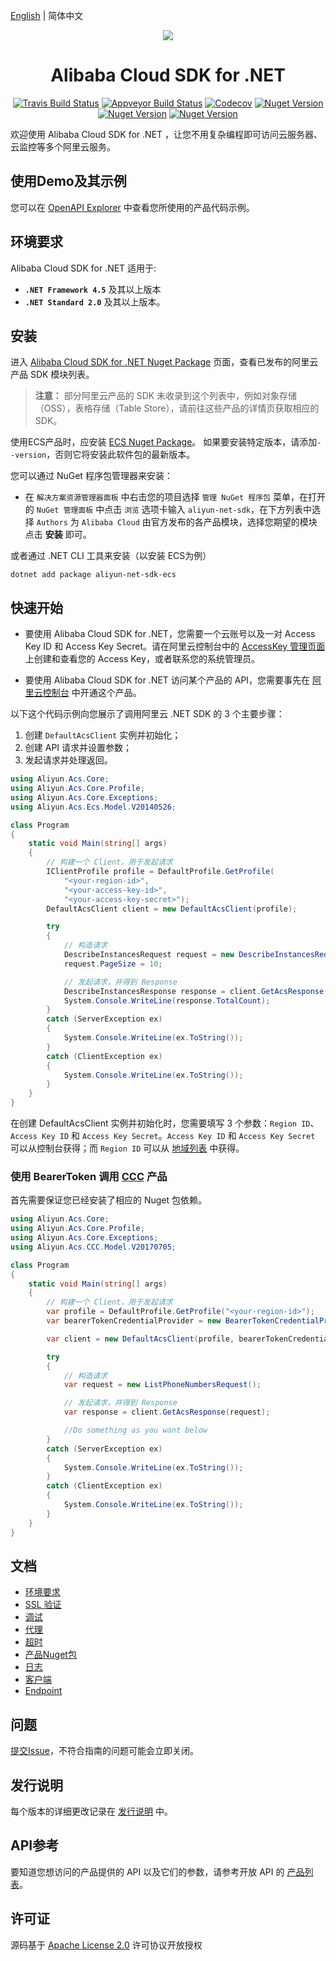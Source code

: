 [English](./README.md) | 简体中文


<p align="center">
<a href=" https://www.alibabacloud.com"><img src="https://aliyunsdk-pages.alicdn.com/icons/Aliyun.svg"></a>
</p>

<h1 align="center">Alibaba Cloud SDK for .NET</h1>

<p align="center">
<a href="https://travis-ci.org/aliyun/aliyun-openapi-net-sdk"><img src="https://travis-ci.org/aliyun/aliyun-openapi-net-sdk.svg?branch=master" alt="Travis Build Status"></a>
<a href="https://ci.appveyor.com/project/aliyun/aliyun-openapi-net-sdk"><img src="https://ci.appveyor.com/api/projects/status/32r7s2skrgm9ubva?svg=true" alt="Appveyor Build Status"></a>
<a href="https://codecov.io/gh/aliyun/aliyun-openapi-net-sdk"><img src="https://codecov.io/gh/aliyun/aliyun-openapi-net-sdk/branch/master/graph/badge.svg" alt="Codecov"></a>
<a href="https://badge.fury.io/nu/aliyun-net-sdk-core"><img src="https://badge.fury.io/nu/aliyun-net-sdk-core.svg" alt="Nuget Version"></a>
<a href="https://www.nuget.org/packages/aliyun-net-sdk-core/"><img src="https://img.shields.io/nuget/dt/aliyun-net-sdk-core.svg?label=Nuget%20Download&style=flat" alt="Nuget Version"></a>
<a href="https://github.com/aliyun/aliyun-openapi-net-sdk/blob/master/LICENSE"><img src="https://img.shields.io/badge/License-Apache%202.0-blue.svg" alt="Nuget Version"></a>
</p>


欢迎使用 Alibaba Cloud SDK for .NET ，让您不用复杂编程即可访问云服务器、云监控等多个阿里云服务。


## 使用Demo及其示例
您可以在 [OpenAPI Explorer](https://api.aliyun.com/#/?product=Ecs&api=DescribeAccessPoints&params={}&tab=DEMO&lang=CSHARP) 中查看您所使用的产品代码示例。


## 环境要求
Alibaba Cloud SDK for .NET 适用于:
- **`.NET Framework 4.5`** 及其以上版本
- **`.NET Standard 2.0`** 及其以上版本。


## 安装
进入 [Alibaba Cloud SDK for .NET Nuget Package](https://www.nuget.org/profiles/aliyun-openapi-sdk) 页面，查看已发布的阿里云产品 SDK 模块列表。

> **注意：** 部分阿里云产品的 SDK 未收录到这个列表中，例如对象存储（OSS），表格存储（Table Store），请前往这些产品的详情页获取相应的 SDK。

使用ECS产品时，应安装 [ECS Nuget Package](https://www.nuget.org/packages/aliyun-net-sdk-ecs/)。
如果要安装特定版本，请添加`--version`，否则它将安装此软件包的最新版本。

您可以通过 NuGet 程序包管理器来安装：

* 在 `解决方案资源管理器面板` 中右击您的项目选择 `管理 NuGet 程序包` 菜单，在打开的 `NuGet 管理面板` 中点击 `浏览` 选项卡输入 `aliyun-net-sdk`，在下方列表中选择 `Authors` 为 `Alibaba Cloud` 由官方发布的各产品模块，选择您期望的模块点击 **安装** 即可。

或者通过 .NET CLI 工具来安装（以安装 ECS为例）

    dotnet add package aliyun-net-sdk-ecs


## 快速开始
- 要使用 Alibaba Cloud SDK for .NET，您需要一个云账号以及一对 Access Key ID 和 Access Key Secret。请在阿里云控制台中的 [AccessKey 管理页面](https://usercenter.console.aliyun.com/#/manage/ak) 上创建和查看您的 Access Key，或者联系您的系统管理员。

- 要使用 Alibaba Cloud SDK for .NET 访问某个产品的 API，您需要事先在 [阿里云控制台](https://home.console.aliyun.com/new#/) 中开通这个产品。

以下这个代码示例向您展示了调用阿里云 .NET SDK 的 3 个主要步骤：

1. 创建 `DefaultAcsClient` 实例并初始化；
2. 创建 API 请求并设置参数；
3. 发起请求并处理返回。

```csharp
using Aliyun.Acs.Core;
using Aliyun.Acs.Core.Profile;
using Aliyun.Acs.Core.Exceptions;
using Aliyun.Acs.Ecs.Model.V20140526;

class Program
{
    static void Main(string[] args)
    {
        // 构建一个 Client，用于发起请求
        IClientProfile profile = DefaultProfile.GetProfile(
            "<your-region-id>",
            "<your-access-key-id>",
            "<your-access-key-secret>");
        DefaultAcsClient client = new DefaultAcsClient(profile);

        try
        {
            // 构造请求
            DescribeInstancesRequest request = new DescribeInstancesRequest();
            request.PageSize = 10;

            // 发起请求，并得到 Response
            DescribeInstancesResponse response = client.GetAcsResponse(request);
            System.Console.WriteLine(response.TotalCount);
        }
        catch (ServerException ex)
        {
            System.Console.WriteLine(ex.ToString());
        }
        catch (ClientException ex)
        {
            System.Console.WriteLine(ex.ToString());
        }
    }
}
```

在创建 DefaultAcsClient 实例并初始化时，您需要填写 3 个参数：`Region ID`、`Access Key ID` 和 `Access Key Secret`。`Access Key ID` 和 `Access Key Secret` 可以从控制台获得；而 `Region ID` 可以从 [地域列表](https://help.aliyun.com/document_detail/40654.html) 中获得。

### 使用 BearerToken 调用 [CCC](https://www.nuget.org/packages/aliyun-net-sdk-ccc/) 产品

首先需要保证您已经安装了相应的 Nuget 包依赖。

```csharp
using Aliyun.Acs.Core;
using Aliyun.Acs.Core.Profile;
using Aliyun.Acs.Core.Exceptions;
using Aliyun.Acs.CCC.Model.V20170705;

class Program
{
    static void Main(string[] args)
    {
        // 构建一个 Client，用于发起请求
        var profile = DefaultProfile.GetProfile("<your-region-id>");
        var bearerTokenCredentialProvider = new BearerTokenCredentialProvider("<your-bearertoken>");

        var client = new DefaultAcsClient(profile, bearerTokenCredentialProvider);

        try
        {
            // 构造请求
            var request = new ListPhoneNumbersRequest();

            // 发起请求，并得到 Response
            var response = client.GetAcsResponse(request);

            //Do something as you want below
        }
        catch (ServerException ex)
        {
            System.Console.WriteLine(ex.ToString());
        }
        catch (ClientException ex)
        {
            System.Console.WriteLine(ex.ToString());
        }
    }
}
```


## 文档
* [环境要求](docs/0-Requirements-CN.md)
* [SSL 验证](docs/1-Verify-CN.md)
* [调试](docs/2-Debug-CN.md)
* [代理](docs/3-Proxy-CN.md)
* [超时](docs/4-Timeout-CN.md)
* [产品Nuget包](docs/5-Packages-CN.md)
* [日志](docs/6-Log-CN.md)
* [客户端](docs/7-Client-CN.md)
* [Endpoint](docs/8-Endpoint-CN.md)


## 问题
[提交Issue](https://github.com/aliyun/aliyun-openapi-net-sdk/issues/new)，不符合指南的问题可能会立即关闭。


## 发行说明
每个版本的详细更改记录在 [发行说明](aliyun-net-sdk-core/ChangeLog.md) 中。


## API参考
要知道您想访问的产品提供的 API 以及它们的参数，请参考开放 API 的 [产品列表](https://develop.aliyun.com/tools/openapilist)。


## 许可证
源码基于 [Apache License 2.0](https://www.apache.org/licenses/LICENSE-2.0.html) 许可协议开放授权
